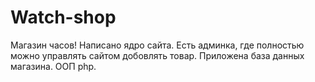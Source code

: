 # Watch-shop
Магазин часов!
Написано ядро сайта.
Есть админка, где полностью можно управлять сайтом добовлять товар.
Приложена база данных магазина.
ООП php.
